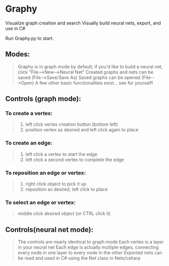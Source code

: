 # Graphy
Visualize graph creation and search
Visually build neural nets, export, and use in C#

Run Graphy.py to start.

## Modes:
> Graphy is in graph mode by default; if you'd like to build a neural net, click "File-->New-->Neural Net"
> Created graphs and nets can be saved (File-->Save/Save As)
> Saved graphs can be opened (File-->Open)
> A few other basic functionalities exist... see for yourself!

## Controls (graph mode):

### To create a vertex:
> 1) left click vertex creation button (bottom left)
> 2) position vertex as desired and left click again to place

### To create an edge:
> 1) left click a vertex to start the edge
> 2) left click a second vertex to complete the edge

### To reposition an edge or vertex:
> 1) right click object to pick it up
> 2) reposition as desired, left click to place

### To select an edge or vertex:
> middle click desired object (or CTRL click it)

## Controls(neural net mode):
> The controls are nearly identical to graph mode
> Each vertex is a layer in your neural net
> Each edge is actually multiple edges, connecting every node in one layer to every node in the other
> Exported nets can be read and used in C# using the Net class in Nets/csharp